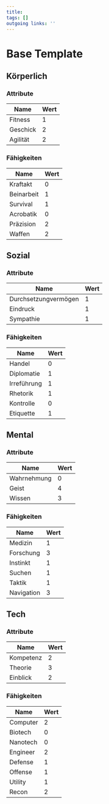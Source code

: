 ```yaml
---
title:   
tags: []
outgoing links: ''  
---
```

# Base Template

## Körperlich

### Attribute
|Name|Wert|
|-|-|
|Fitness|1|  
|Geschick|2|  
|Agilität|2|  

### Fähigkeiten
|Name|Wert|
|-|-|
|Kraftakt|0|  
|Beinarbeit|1|  
|Survival|1|  
|Acrobatik|0|  
|Präzision|2|  
|Waffen|2|  

## Sozial

### Attribute
|Name|Wert|
|-|-|
|Durchsetzungvermögen|1|  
|Eindruck|1|  
|Sympathie|1|  

### Fähigkeiten
|Name|Wert|
|-|-|
|Handel|0|  
|Diplomatie|1|  
|Irreführung|1|  
|Rhetorik|1|  
|Kontrolle|0|  
|Etiquette|1|  

## Mental

### Attribute
|Name|Wert|
|-|-|
|Wahrnehmung|0|  
|Geist|4|  
|Wissen|3|  

### Fähigkeiten
|Name|Wert|
|-|-|
|Medizin|1|  
|Forschung|3|  
|Instinkt|1|  
|Suchen|1|  
|Taktik|1|  
|Navigation|3|  

## Tech

### Attribute
|Name|Wert|
|-|-|
|Kompetenz|2|  
|Theorie|3|  
|Einblick|2|  

### Fähigkeiten
|Name|Wert|
|-|-|
|Computer|2|  
|Biotech|0|  
|Nanotech|0|
|Engineer|2|  
|Defense|1|  
|Offense|1|  
|Utility|1|  
|Recon|2|
